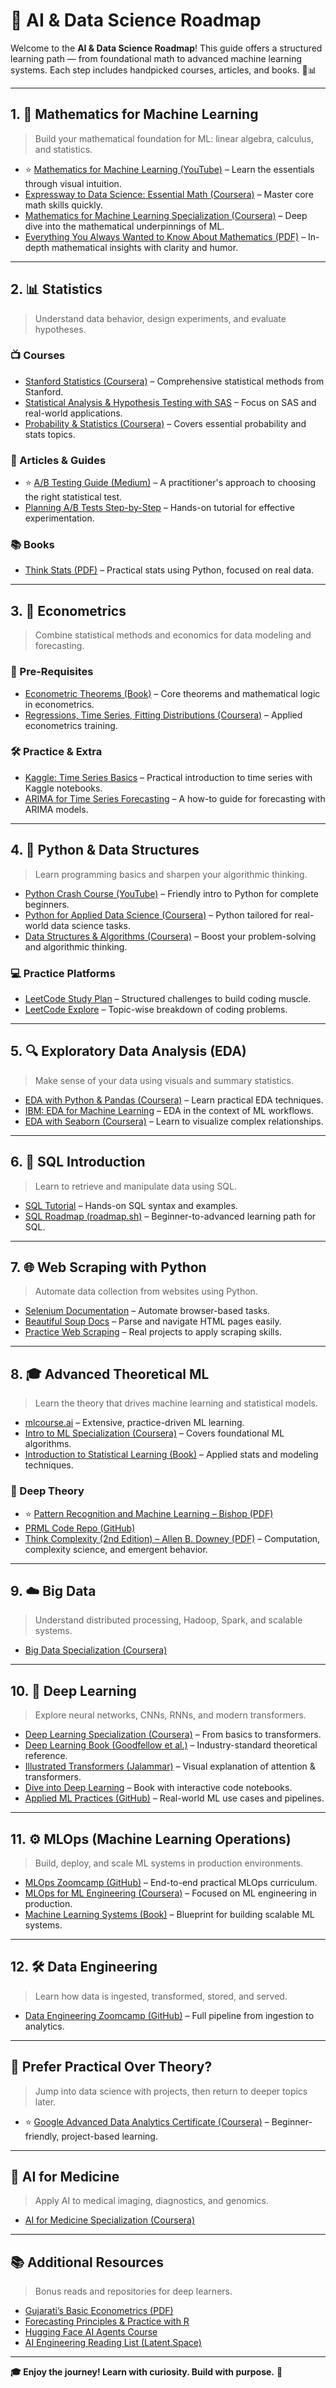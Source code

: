 # 🚀 AI & Data Science Roadmap

Welcome to the **AI & Data Science Roadmap**! This guide offers a structured learning path — from foundational math to advanced machine learning systems. Each step includes handpicked courses, articles, and books. 📘📊

---

## 1. 📐 Mathematics for Machine Learning
> Build your mathematical foundation for ML: linear algebra, calculus, and statistics.

- ⭐️ [Mathematics for Machine Learning (YouTube)](https://www.youtube.com/watch?v=LwCRRUa8yTU) – Learn the essentials through visual intuition.
- [Expressway to Data Science: Essential Math (Coursera)](https://www.coursera.org/specializations/expressway-to-data-science-essential-math) – Master core math skills quickly.
- [Mathematics for Machine Learning Specialization (Coursera)](https://www.coursera.org/specializations/mathematics-machine-learning) – Deep dive into the mathematical underpinnings of ML.
- [Everything You Always Wanted to Know About Mathematics (PDF)](https://www.math.cmu.edu/~jmackey/151_128/bws_book.pdf) – In-depth mathematical insights with clarity and humor.
---

## 2. 📊 Statistics
> Understand data behavior, design experiments, and evaluate hypotheses.

### 📺 Courses
- [Stanford Statistics (Coursera)](https://www.coursera.org/learn/stanford-statistics) – Comprehensive statistical methods from Stanford.
- [Statistical Analysis & Hypothesis Testing with SAS](https://www.coursera.org/learn/statistical-analysis-hypothesis-testing-sas) – Focus on SAS and real-world applications.
- [Probability & Statistics (Coursera)](https://www.coursera.org/learn/probability-statistics) – Covers essential probability and stats topics.

### 📄 Articles & Guides
- ⭐️ [A/B Testing Guide (Medium)](https://vkteam.medium.com/practitioners-guide-to-statistical-tests-ed2d580ef04f#1e3b) – A practitioner's approach to choosing the right statistical test.
- [Planning A/B Tests Step-by-Step](https://towardsdatascience.com/step-by-step-for-planning-an-a-b-test-ef3c93143c0b) – Hands-on tutorial for effective experimentation.

### 📚 Books
- [Think Stats (PDF)](https://greenteapress.com/thinkstats/thinkstats.pdf) – Practical stats using Python, focused on real data.

---

## 3. 📖 Econometrics
> Combine statistical methods and economics for data modeling and forecasting.

### 🧠 Pre-Requisites
- [Econometric Theorems (Book)](https://bookdown.org/ts_robinson1994/10EconometricTheorems/) – Core theorems and mathematical logic in econometrics.
- [Regressions, Time Series, Fitting Distributions (Coursera)](https://www.coursera.org/learn/erasmus-econometrics) – Applied econometrics training.

### 🛠 Practice & Extra
- [Kaggle: Time Series Basics](https://www.kaggle.com/learn/time-series) – Practical introduction to time series with Kaggle notebooks.
- [ARIMA for Time Series Forecasting](https://machinelearningmastery.com/arima-for-time-series-forecasting-with-python/) – A how-to guide for forecasting with ARIMA models.

---

## 4. 🐍 Python & Data Structures
> Learn programming basics and sharpen your algorithmic thinking.

- [Python Crash Course (YouTube)](https://www.youtube.com/watch?v=rfscVS0vtbw) – Friendly intro to Python for complete beginners.
- [Python for Applied Data Science (Coursera)](https://www.coursera.org/learn/python-for-applied-data-science-ai) – Python tailored for real-world data science tasks.
- [Data Structures & Algorithms (Coursera)](https://www.coursera.org/specializations/algorithms) – Boost your problem-solving and algorithmic thinking.

### 💻 Practice Platforms
- [LeetCode Study Plan](https://leetcode.com/studyplan/) – Structured challenges to build coding muscle.
- [LeetCode Explore](https://leetcode.com/explore/learn/) – Topic-wise breakdown of coding problems.

---

## 5. 🔍 Exploratory Data Analysis (EDA)
> Make sense of your data using visuals and summary statistics.

- [EDA with Python & Pandas (Coursera)](https://www.coursera.org/projects/exploratory-data-analysis-python-pandas) – Learn practical EDA techniques.
- [IBM: EDA for Machine Learning](https://www.coursera.org/learn/ibm-exploratory-data-analysis-for-machine-learning) – EDA in the context of ML workflows.
- [EDA with Seaborn (Coursera)](https://www.coursera.org/projects/exploratory-data-analysis-seaborn) – Learn to visualize complex relationships.

---

## 6. 🧮 SQL Introduction
> Learn to retrieve and manipulate data using SQL.

- [SQL Tutorial](https://www.sqltutorial.org/) – Hands-on SQL syntax and examples.
- [SQL Roadmap (roadmap.sh)](https://roadmap.sh/sql) – Beginner-to-advanced learning path for SQL.

---

## 7. 🌐 Web Scraping with Python
> Automate data collection from websites using Python.

- [Selenium Documentation](https://selenium-python.readthedocs.io/index.html) – Automate browser-based tasks.
- [Beautiful Soup Docs](https://tedboy.github.io/bs4_doc/index.html) – Parse and navigate HTML pages easily.
- [Practice Web Scraping](https://www.scrapingcourse.com/ecommerce/) – Real projects to apply scraping skills.

---

## 8. 🎓 Advanced Theoretical ML
> Learn the theory that drives machine learning and statistical models.

- [mlcourse.ai](https://mlcourse.ai/book/index.html) – Extensive, practice-driven ML learning.
- [Intro to ML Specialization (Coursera)](https://www.coursera.org/specializations/machine-learning-introduction) – Covers foundational ML algorithms.
- [Introduction to Statistical Learning (Book)](https://www.statlearning.com/) – Applied stats and modeling techniques.

### 📖 Deep Theory
- ⭐️ [Pattern Recognition and Machine Learning – Bishop (PDF)](https://www.microsoft.com/en-us/research/uploads/prod/2006/01/Bishop-Pattern-Recognition-and-Machine-Learning-2006.pdf)
- [PRML Code Repo (GitHub)](https://github.com/gerdm/prml)
- [Think Complexity (2nd Edition) – Allen B. Downey (PDF)](https://greenteapress.com/wp/think-complexity/) – Computation, complexity science, and emergent behavior.


---

## 9. ☁️ Big Data
> Understand distributed processing, Hadoop, Spark, and scalable systems.

- [Big Data Specialization (Coursera)](https://www.coursera.org/specializations/big-data)

---

## 10. 🔬 Deep Learning
> Explore neural networks, CNNs, RNNs, and modern transformers.

- [Deep Learning Specialization (Coursera)](https://www.coursera.org/specializations/deep-learning) – From basics to transformers.
- [Deep Learning Book (Goodfellow et al.)](https://www.deeplearningbook.org/) – Industry-standard theoretical reference.
- [Illustrated Transformers (Jalammar)](https://jalammar.github.io/illustrated-transformer/) – Visual explanation of attention & transformers.
- [Dive into Deep Learning](https://d2l.ai) – Book with interactive code notebooks.
- [Applied ML Practices (GitHub)](https://github.com/eugeneyan/applied-ml) – Real-world ML use cases and pipelines.

---

## 11. ⚙️ MLOps (Machine Learning Operations)
> Build, deploy, and scale ML systems in production environments.

- [MLOps Zoomcamp (GitHub)](https://github.com/DataTalksClub/mlops-zoomcamp) – End-to-end practical MLOps curriculum.
- [MLOps for ML Engineering (Coursera)](https://www.coursera.org/specializations/machine-learning-engineering-for-production-mlops) – Focused on ML engineering in production.
- [Machine Learning Systems (Book)](https://mlsysbook.ai) – Blueprint for building scalable ML systems.

---

## 12. 🛠️ Data Engineering
> Learn how data is ingested, transformed, stored, and served.

- [Data Engineering Zoomcamp (GitHub)](https://github.com/DataTalksClub/data-engineering-zoomcamp) – Full pipeline from ingestion to analytics.

---

## 🧭 Prefer Practical Over Theory?
> Jump into data science with projects, then return to deeper topics later.

- ⭐️ [Google Advanced Data Analytics Certificate (Coursera)](https://www.coursera.org/professional-certificates/google-advanced-data-analytics) – Beginner-friendly, project-based learning.

---

## 🏥 AI for Medicine
> Apply AI to medical imaging, diagnostics, and genomics.

- [AI for Medicine Specialization (Coursera)](https://www.coursera.org/specializations/ai-for-medicine)

---

## 📚 Additional Resources
> Bonus reads and repositories for deep learners.

- [Gujarati’s Basic Econometrics (PDF)](https://www.cbpbu.ac.in/userfiles/file/2020/STUDY_MAT/ECO/1.pdf)
- [Forecasting Principles & Practice with R](https://otexts.com/fpp3/)
- [Hugging Face AI Agents Course](https://huggingface.co/learn/agents-course/unit0/introduction)
- [AI Engineering Reading List (Latent.Space)](https://www.latent.space/p/2025-papers)

---

**🎓 Enjoy the journey! Learn with curiosity. Build with purpose.** 🚀
